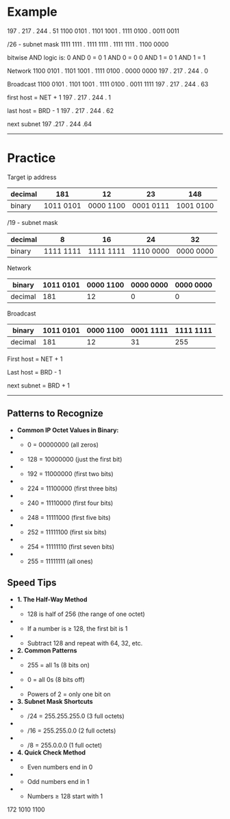 # Example 
197            . 217            . 244            . 51
1100 0101 . 1101 1001 . 1111 0100 . 0011 0011



/26 - subnet mask
1111 1111 . 1111 1111 . 1111 1111 . 1100 0000

bitwise AND logic is: 0 AND 0 = 0 1 AND 0 = 0 0 AND 1 = 0 1 AND 1 = 1


Network
1100 0101 . 1101 1001 . 1111 0100 . 0000 0000
   197    .    217    .    244    .    0



Broadcast 
1100 0101 . 1101 1001 . 1111 0100 . 0011 1111
   197    .    217    .    244    .    63   




first host = NET + 1 
197           . 217             . 244            . 1                 

last host = BRD - 1 
197           . 217             . 244            . 62

next subnet
197           .217              . 244             .64

---
# Practice 
Target ip address

| decimal | 181       | 12        | 23        | 148       |
| ------- | --------- | --------- | --------- | --------- |
| binary  | 1011 0101 | 0000 1100 | 0001 0111 | 1001 0100 |


/19  - subnet mask

| decimal | 8         | 16        | 24        | 32        |
| ------- | --------- | --------- | --------- | --------- |
| binary  | 1111 1111 | 1111 1111 | 1110 0000 | 0000 0000 |

Network

| binary  | 1011 0101 | 0000 1100 | 0000 0000 | 0000 0000 |
| ------- | --------- | --------- | --------- | --------- |
| decimal | 181       | 12        | 0         | 0         |


Broadcast

| binary  | 1011 0101 | 0000 1100 | 0001 1111 | 1111 1111 |
| ------- | --------- | --------- | --------- | --------- |
| decimal | 181       | 12        | 31        | 255       |


First host = NET + 1

Last host = BRD - 1 

next subnet = BRD + 1

---

## Patterns to Recognize
- **Common IP Octet Values in Binary:**
- - 0 = 00000000 (all zeros)
- - 128 = 10000000 (just the first bit)
- - 192 = 11000000 (first two bits)
- - 224 = 11100000 (first three bits)
- - 240 = 11110000 (first four bits)
- - 248 = 11111000 (first five bits)
- - 252 = 11111100 (first six bits)
- - 254 = 11111110 (first seven bits)
- - 255 = 11111111 (all ones)

## Speed Tips
- **1. The Half-Way Method**
- - 128 is half of 256 (the range of one octet)
- - If a number is ≥ 128, the first bit is 1
- - Subtract 128 and repeat with 64, 32, etc.
- **2. Common Patterns**
- - 255 = all 1s (8 bits on)
- - 0 = all 0s (8 bits off)
- - Powers of 2 = only one bit on
- **3. Subnet Mask Shortcuts**
- - /24 = 255.255.255.0 (3 full octets)
- - /16 = 255.255.0.0 (2 full octets)
- - /8 = 255.0.0.0 (1 full octet)
- **4. Quick Check Method**
- - Even numbers end in 0
- - Odd numbers end in 1
- - Numbers ≥ 128 start with 1

172
1010 1100
























